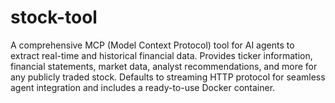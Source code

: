 # stock-tool

A comprehensive MCP (Model Context Protocol) tool for AI agents to extract real-time and historical financial data. Provides ticker information, financial statements, market data, analyst recommendations, and more for any publicly traded stock. Defaults to streaming HTTP protocol for seamless agent integration and includes a ready-to-use Docker container.

